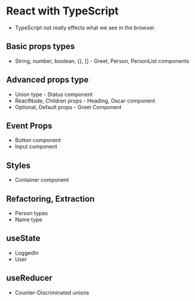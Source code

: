 # React with TypeScript

-   TypeScript not really effects what we see in the browser.

## Basic props types

-   String, number, boolean, {}, [] - Greet, Person, PersonList components

## Advanced props type

-   Union type - Status component
-   ReactNode, Children props - Heading, Oscar component
-   Optional, Default props - Greet Component

## Event Props

-   Button component
-   Input component

## Styles

-   Container component

## Refactoring, Extraction

-   Person types
-   Name type

## useState

-   LoggedIn
-   User

## useReducer

-   Counter-Discriminated unions
